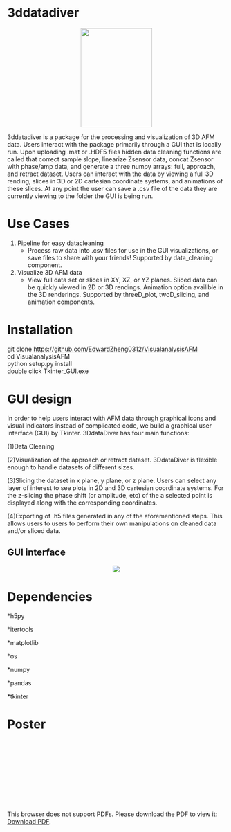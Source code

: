 # 3ddatadiver
<p align="center">
<img src="https://raw.githubusercontent.com/EdwardZheng0312/VisualanalysisAFM/master/doc/deep-diver.png" width="165" height="229">
</p>
3ddatadiver is a package for the processing and visualization of 3D AFM data.  Users interact with the package primarily through
a GUI that is locally run.  Upon uploading .mat or .HDF5 files hidden data cleaning functions are called that correct sample slope,
linearize Zsensor data, concat Zsensor with phase/amp data, and generate a three numpy arrays: full, approach, and retract dataset.
Users can interact with the data by viewing a full 3D rending, slices in 3D or 2D cartesian coordinate systems, and animations of
these slices.  At any point the user can save a .csv file of the data they are currently viewing to the folder the GUI is being
run.

# Use Cases
1. Pipeline for easy datacleaning
	* Process raw data into .csv files for use in the GUI visualizations, or save files to share with your friends!  Supported
	by data_cleaning component.
2. Visualize 3D AFM data
	* View full data set or slices in XY, XZ, or YZ planes.  Sliced data can be quickly viewed in 2D or 3D rendings.  Animation
	option availible in the 3D renderings. Supported by threeD_plot, twoD_slicing, and  animation components.   
	
# Installation
git clone https://github.com/EdwardZheng0312/VisualanalysisAFM  <br />
cd VisualanalysisAFM <br /> 
python setup.py install <br />
double click Tkinter_GUI.exe

# GUI design
In  order to help users interact with AFM data  through graphical icons and visual indicators instead of complicated code, we build a graphical user interface (GUI) by Tkinter.
3DdataDiver has four main functions:

(1)Data Cleaning 

(2)Visualization of the approach or retract dataset.  3DdataDiver is flexible enough to handle datasets of different sizes. 

(3)Slicing the dataset in x plane, y plane, or z plane.  Users can select any layer of interest to see plots in 2D and 3D  cartesian coordinate systems. For the z-slicing the phase shift (or amplitude, etc) of the a selected point is displayed along with the corresponding coordinates.

(4)Exporting of .h5 files generated in any of the aforementioned steps.  This allows users to users to perform their own manipulations on cleaned data and/or sliced data.

## GUI interface
<p align="center">
<img src="https://github.com/EdwardZheng0312/3ddatadiver/blob/master/doc/GUI.PNG">
</p>

# Dependencies
*h5py

*itertools

*matplotlib

*os

*numpy

*pandas

*tkinter

# Poster
<object data="https://github.com/EdwardZheng0312/3ddatadiver/blob/master/doc/3DdataDiver_poster.pdf" type="application/pdf" width="700px" height="700px">
    <embed src="https://github.com/EdwardZheng0312/3ddatadiver/blob/master/doc/3DdataDiver_poster.pdf">
        <p>This browser does not support PDFs. Please download the PDF to view it: <a href="https://github.com/EdwardZheng0312/3ddatadiver/blob/master/doc/3DdataDiver_poster.pdf">Download PDF</a>.</p>
    </embed>
</object>
